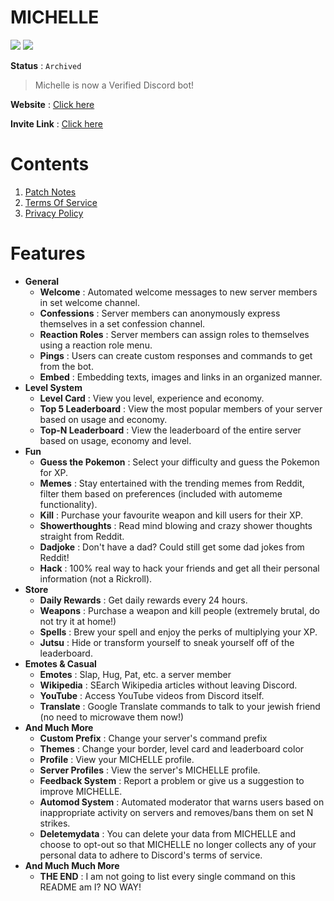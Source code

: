 # MICHELLE

[![](https://img.shields.io/badge/discord.py-v1.7.3-blue.svg?logo=python)](https://discordpy.readthedocs.io/en/stable/api.html "Documentation")
[![](https://img.shields.io/discord/735922425103122533.svg?logo=discord&colorB=7289DA&label=Bot)](https://discord.com/oauth2/authorize?client_id=840180379389263882&permissions=4228906231&scope=bot+applications.commands "Bot Invite")

**Status** : `Archived`

> Michelle is now a Verified Discord bot!

**Website** : [Click here](https://www.michelle-bot.co.in)

**Invite Link** : [Click here](https://discord.com/oauth2/authorize?client_id=840180379389263882&permissions=4228906231&scope=bot+applications.commands)

# Contents

1. [Patch Notes](https://github.com/MuditMehta07/Michelle/blob/main/PatchNotes.md)
2. [Terms Of Service](https://github.com/MuditMehta07/Michelle/blob/main/TermsOfService.md)
3. [Privacy Policy](https://github.com/MuditMehta07/Michelle/blob/main/PrivacyPolicy.md)

# Features

<ul>
<li><b>General</b>
<ul>
  <li><strong>Welcome</strong> : Automated welcome messages to new server members in set welcome channel.</li>
  <li><strong>Confessions</strong> : Server members can anonymously express themselves in a set confession channel.</li>
  <li><strong>Reaction Roles</strong> : Server members can assign roles to themselves using a reaction role menu.</li>
  <li><strong>Pings</strong> : Users can create custom responses and commands to get from the bot.</li>
  <li><strong>Embed</strong> : Embedding texts, images and links in an organized manner.</li>
</ul>
</li>
<li><b>Level System</b>
<ul>
  <li><strong>Level Card</strong> : View you level, experience and economy.</li>
  <li><strong>Top 5 Leaderboard</strong> : View the most popular members of your server based on usage and economy.</li>
  <li><strong>Top-N Leaderboard</strong> : View the leaderboard of the entire server based on usage, economy and level.</li>
</ul>
</li>
<li><b>Fun</b>
<ul>
  <li><strong>Guess the Pokemon</strong> :  Select your difficulty and guess the Pokemon for XP.</li>
  <li><strong>Memes</strong> : Stay entertained with the trending memes from Reddit, filter them based on preferences (included with automeme functionality).</li>
  <li><strong>Kill</strong> : Purchase your favourite weapon and kill users for their XP.</li>
  <li><strong>Showerthoughts</strong> : Read mind blowing and crazy shower thoughts straight from Reddit.</li>
  <li><strong>Dadjoke</strong> :  Don't have a dad? Could still get some dad jokes from Reddit!</li>
  <li><strong>Hack</strong> : 100% real way to hack your friends and get all their personal information (not a Rickroll).</li>
</ul>
</li>
<li><b>Store</b>
<ul>
  <li><strong>Daily Rewards</strong> : Get daily rewards every 24 hours.</li>
  <li><strong>Weapons</strong> : Purchase a weapon and kill people (extremely brutal, do not try it at home!)</li>
  <li><strong>Spells</strong> : Brew your spell and enjoy the perks of multiplying your XP.</li>
  <li><strong>Jutsu</strong> : Hide or transform yourself to sneak yourself off of the leaderboard.</li>
</ul>
</li>
<li><b>Emotes & Casual</b>
<ul>
  <li><strong>Emotes</strong> : Slap, Hug, Pat, etc. a server member</li>
  <li><strong>Wikipedia</strong> : SEarch Wikipedia articles without leaving Discord.</li>
  <li><strong>YouTube</strong> : Access YouTube videos from Discord itself.</li>
  <li><strong>Translate</strong> : Google Translate commands to talk to your jewish friend (no need to microwave them now!)</li>
</ul>
</li>
<li><b>And Much More</b>
<ul>
  <li><strong>Custom Prefix</strong> : Change your server's command prefix</li>
  <li><strong>Themes</strong> : Change your border, level card and leaderboard color</li>
  <li><strong>Profile</strong> : View your MICHELLE profile.</li>
  <li><strong>Server Profiles</strong> : View the server's MICHELLE profile.</li>
  <li><strong>Feedback System</strong> : Report a problem or give us a suggestion to improve MICHELLE.</li>
  <li><strong>Automod System</strong> : Automated moderator that warns users based on inappropriate activity on servers and removes/bans them on set N strikes.</li>
  <li><strong>Deletemydata</strong> : You can delete your data from MICHELLE and choose to opt-out so that MICHELLE no longer collects any of your personal data to adhere to Discord's terms of service.</li>
</ul>
</li>
<li><b>And Much Much More</b>
<ul>
  <li><strong>THE END</strong> : I am not going to list every single command on this README am I? NO WAY!</li>
</ul>

